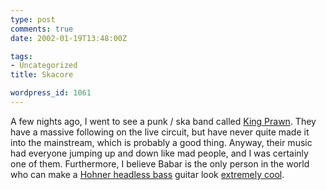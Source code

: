 ```yaml
---
type: post
comments: true
date: 2002-01-19T13:48:00Z

tags:
- Uncategorized
title: Skacore

wordpress_id: 1061
---
```


A few nights ago, I went to see a punk / ska band called [King Prawn](http://www.kingprawn.co.uk/). They have a massive following on the live circuit, but have never quite made it into the mainstream, which is probably a good thing. Anyway, their music had everyone jumping up and down like mad people, and I was certainly one of them. Furthermore, I believe Babar is the only person in the world who can make a [Hohner headless bass](http://www.hohnerusa.com/2000/guitars/basses/1-b2av.jpeg) guitar look [extremely cool](http://www.kingprawn.co.uk/photos/uwd10bg.jpg). 
